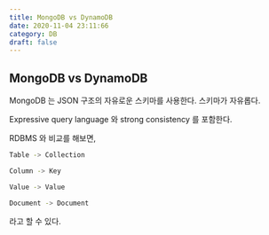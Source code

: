 ```yaml
---
title: MongoDB vs DynamoDB
date: 2020-11-04 23:11:66
category: DB
draft: false
---
```


## MongoDB vs DynamoDB

MongoDB 는 JSON 구조의 자유로운 스키마를 사용한다. 스키마가 자유롭다.

Expressive query language 와 strong consistency 를 포함한다.

RDBMS 와 비교를 해보면,

```bash
Table -> Collection

Column -> Key

Value -> Value

Document -> Document
```

라고 할 수 있다.
